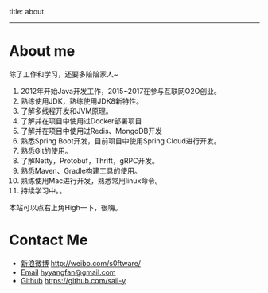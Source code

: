 title: about

---

# About me

除了工作和学习，还要多陪陪家人~

1. 2012年开始Java开发工作，2015~2017在参与互联网O2O创业。
2. 熟练使用JDK，熟练使用JDK8新特性。
3. 了解多线程开发和JVM原理。
4. 了解并在项目中使用过Docker部署项目
5. 了解并在项目中使用过Redis、MongoDB开发
6. 熟悉Spring Boot开发，目前项目中使用Spring Cloud进行开发。
7. 熟悉Git的使用。
8. 了解Netty，Protobuf，Thrift，gRPC开发。
9. 熟悉Maven、Gradle构建工具的使用。
10. 熟练使用Mac进行开发，熟悉常用linux命令。
11. 持续学习中。。



本站可以点右上角High一下，很嗨。

# Contact Me

* [新浪微博](http://weibo.com/s0ftware/) http://weibo.com/s0ftware/
* [Email](mailto:hyyangfan@gmail.com)  hyyangfan@gmail.com
* [Github](https://github.com/sail-y) https://github.com/sail-y